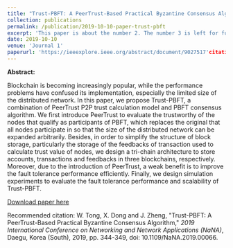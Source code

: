 ```yaml
---
title: "Trust-PBFT: A PeerTrust-Based Practical Byzantine Consensus Algorithm"
collection: publications
permalink: /publication/2019-10-10-paper-trust-pbft
excerpt: 'This paper is about the number 2. The number 3 is left for future work.'
date: 2019-10-10
venue: 'Journal 1'
paperurl: 'https://ieeexplore.ieee.org/abstract/document/9027517'citation: 'W. Tong, X. Dong and J. Zheng, "Trust-PBFT: A PeerTrust-Based Practical Byzantine Consensus Algorithm," 2019 International Conference on Networking and Network Applications (NaNA), Daegu, Korea (South), 2019, pp. 344-349, doi: 10.1109/NaNA.2019.00066.'
---
```


**Abstract:**

Blockchain is becoming increasingly popular, while the performance problems have confused its implementation, especially the limited size of the distributed network. In this paper, we propose Trust-PBFT, a combination of PeerTrust P2P trust calculation model and PBFT consensus algorithm. We first introduce PeerTrust to evaluate the trustworthy of the nodes that qualify as participants of PBFT, which replaces the original that all nodes participate in so that the size of the distributed network can be expanded arbitrarily. Besides, in order to simplify the structure of block storage, particularly the storage of the feedbacks of transaction used to calculate trust value of nodes, we design a tri-chain architecture to store accounts, transactions and feedbacks in three blockchains, respectively. Moreover, due to the introduction of PeerTrust, a weak benefit is to improve the fault tolerance performance efficiently. Finally, we design simulation experiments to evaluate the fault tolerance performance and scalability of Trust-PBFT.

[Download paper here](https://ieeexplore.ieee.org/abstract/document/9027517)

Recommended citation: W. Tong, X. Dong and J. Zheng, "Trust-PBFT: A PeerTrust-Based Practical Byzantine Consensus Algorithm," *2019 International Conference on Networking and Network Applications (NaNA)*, Daegu, Korea (South), 2019, pp. 344-349, doi: 10.1109/NaNA.2019.00066.